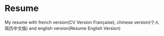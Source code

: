 # Resume
My resume with french version(CV Version Française), chinese version(个人简历中文版) and english version(Resume English Version)
